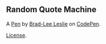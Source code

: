 Random Quote Machine
--------------------


A [Pen](https://codepen.io/bradleegithub/pen/bGgaWVO) by [Brad-Lee Leslie](https://codepen.io/bradleegithub) on [CodePen](https://codepen.io).

[License](https://codepen.io/bradleegithub/pen/bGgaWVO/license).